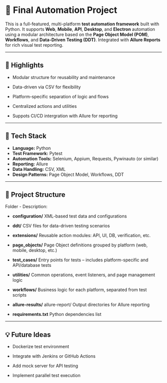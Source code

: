 # 🚀 Final Automation Project

This is a full-featured, multi-platform **test automation framework** built with Python. It supports **Web**, **Mobile**, **API**, **Desktop**, and **Electron** automation using a modular architecture based on the **Page Object Model (POM)**, **Workflows**, and **Data-Driven Testing (DDT)**. Integrated with **Allure Reports** for rich visual test reporting.

---
## 📌 Highlights
- Modular structure for reusability and maintenance

- Data-driven via CSV for flexibility

- Platform-specific separation of logic and flows

- Centralized actions and utilities

- Suppots CI/CD intergration with Allure for reporting

---

## 🧰 Tech Stack

- **Language:** Python
- **Test Framework:** Pytest
- **Automation Tools:** Selenium, Appium, Requests, Pywinauto (or similar)
- **Reporting:** Allure
- **Data Handling:** CSV, XML
- **Design Patterns:** Page Object Model, Workflows, DDT

---

## 📁 Project Structure

Folder -	Description:

- **configuration/**	XML-based test data and configurations

- **ddt/**	CSV files for data-driven testing scenarios

- **extensions/**	Reusable action modules: API, UI, DB, verification, etc.

- **page_objects/**	Page Object definitions grouped by platform (web, mobile, desktop, etc.)

- **test_cases/**	Entry points for tests – includes platform-specific and API/database tests

- **utilities/**	Common operations, event listeners, and page management logic

- **workflows/**	Business logic for each platform, separated from test scripts

- **allure-results/** allure-report/	Output directories for Allure reporting

- **requirements.txt**	Python dependencies list
---

## 💡 Future Ideas
- Dockerize test environment

- Integrate with Jenkins or GitHub Actions

- Add mock server for API testing

- Implement parallel test execution
